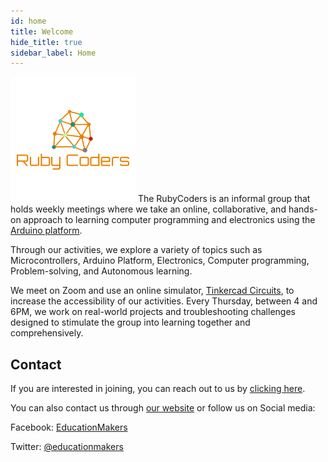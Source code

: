 ```yaml
---
id: home
title: Welcome
hide_title: true
sidebar_label: Home
---
```


![Ruby Coders](assets/img/logo.png)
The RubyCoders is an informal group that holds weekly meetings where we take an online, collaborative, and hands-on approach to learning computer programming and electronics using the  <a href="https://arduino.cc" target="_blank">Arduino platform</a>.

Through our activities, we explore a variety of topics such as Microcontrollers, Arduino Platform, Electronics, Computer programming, Problem-solving, and Autonomous learning.

We meet on Zoom and use an online simulator, <a href="https://www.tinkercad.com/circuits" target="_blank">Tinkercad Circuits</a>, to increase the accessibility of our activities. Every Thursday, between 4 and 6PM, we work on real-world projects and troubleshooting challenges designed to stimulate the group into learning together and comprehensively.

## Contact
If you are interested in joining, you can reach out to us by [clicking here](join). 

You can also contact us through <a href="https://educationmakers.ca" target="_blank">our website</a> or follow us on Social media:

Facebook: <a href="https://www.facebook.com/educationmakers1" target="_blank">EducationMakers</a>

Twitter: <a href="https://twitter.com/educationmakers" target="_blank">@educationmakers</a>